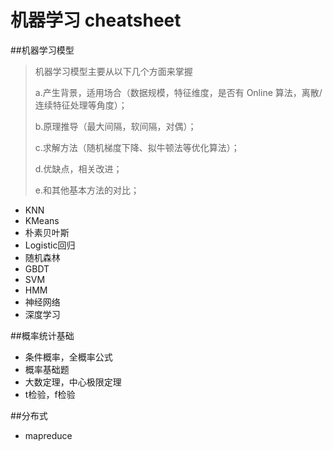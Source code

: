 机器学习 cheatsheet
=======

##机器学习模型
> 机器学习模型主要从以下几个方面来掌握
> 
> a.产生背景，适用场合（数据规模，特征维度，是否有 Online 算法，离散/连续特征处理等角度）；
> 
> b.原理推导（最大间隔，软间隔，对偶）；
> 
> c.求解方法（随机梯度下降、拟牛顿法等优化算法）；
> 
> d.优缺点，相关改进；
> 
> e.和其他基本方法的对比；

* KNN
* KMeans
* 朴素贝叶斯 
* Logistic回归
* 随机森林
* GBDT
* SVM
* HMM
* 神经网络
* 深度学习

##概率统计基础

* 条件概率，全概率公式
* 概率基础题
* 大数定理，中心极限定理
* t检验，f检验

##分布式

* mapreduce

